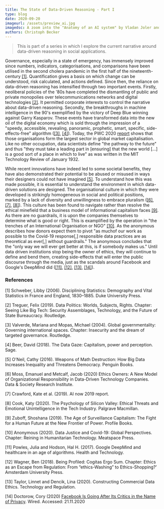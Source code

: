 ```yaml
---
title: The State of Data-Driven Reasoning - Part I
type: blog
date: 2020-09-20
imageurl: /assets/preview_ai.jpg
imagedsc: A zoom into the "Anatomy of an AI system" by Vladan Joler and Kate Crawford
authors: Christoph Becker
---
```


> This is part of a series in which I explore the current narrative around data-driven reasoning in social applications.

Governance, especially in a state of emergency, has immensely improved since numbers, indicators, categorisations, and comparisons have been utilised in the second cholera pandemic in the first half of the nineteenth-century [[1]](#1). Quantification gives a basis on which change can be understood, risk calculated, and actions defined. Since then, the reliance on data-driven reasoning has intensified through two important events. Firstly, neoliberal policies of the '80s have completed the dismantling of public and private monopolies over telecommunications networks and digital technologies [[2]](#2). It permitted corporate interests to control the narrative about data-driven reasoning. Secondly, the breakthroughs in machine intelligence in the 90's exemplified by the victory of Deep Blue winning against Garry Kasparov. These events have transformed data into the new oil of the digital economy which is sold through the impression of a "speedy, accessible, revealing, panoramic, prophetic, smart, specific, side-effects-free" algorithm ([[3]](#3), [[4]](#4)). Today, the PWC 2020 [report](https://www.pwc.es/es/auditoria/assets/global-top-100-companies-2020.pdf) shows that those organisations form the largest sector in global market capitalisation. Like no other occupation, data scientists define "the pathway to the future" and thus "they must take a leading part in [ensuring] that the new world [...] is a good sort of a place in which to live" as was written in the MIT Technology Review of January 1932.

While recent innovations have indeed led to some societal benefits, they have also demonstrated their potential to be abused or misused in ways their designers could not have imagined [[5]](#5). To understand how this was made possible, it is essential to understand the environment in which data-driven solutions are designed. The organisational culture in which they were developed is strikingly homogeneous in social and political positions, marked by a lack of diversity and unwillingness to embrace pluralism ([[6]](#6), [[7]](#7), [[8]](#8)). This culture has been found to navigate rather than resolve the ethical minefield that a business model of informational capitalism faces [[9]](#9). As there are no guardrails, it is upon the companies themselves to determine what is good or right. This is examplified by the operation in "the trenches of an International Organisation or NGO" [[10]](#10). As the anonymous describes how donors expect them to pivot "as muchof our work as possible to the Covid-19 response[,] responsible data practices are as theoretical as ever[,] without guardrails." The anonymous concludes that the "only way we will ever get better at this, is if somebody makes us." Until data driven institutions stop being the owner of ethics, they will continue to define and bend them, creating side-effects that will enter the public discourse through the media, just as the scandals around Facebook and Google's DeepMind did ([[11]](#11), [[12]](#12), [[13]](#13), [[14]](#14)).


### References
<a id="1">[1]</a>
Schweber, Libby (2006).
Disciplining Statistics: Demography and Vital Statistics in France and England, 1830–1885.
Duke University Press.

<a id="2">[2]</a>
Treguer, Felix (2019).
Data Politics: Worlds, Subjects, Rights.
Chapter: Seeing Like Big Tech: Security Assemblages, Technology, and the Future of State Bureaucracy.
Routledge.

<a id="3">[3]</a>
Valverde, Mariana and Mopas, Michael (2004).
Global governmentality: Governing international spaces.
Chapter: Insecurity and the dream of targeted governance.
Routledge.

<a id="4">[4]</a>
Beer, David (2018).
The Data Gaze: Capitalism, power and perception.
Sage.

<a id="5">[5]</a>
O'Neil, Cathy (2016).
Weapons of Math Destruction: How Big Data Increases Inequality and Threatens Democracy.
Penguin Books.

<a id="6">[6]</a>
Moss, Emanuel and Metcalf, Jacob (2020)
Ethics Owners: A New Model of Organizational Responsibility in Data-Driven Technology Companies.
Data & Society Research Institute.

<a id="7">[7]</a>
Crawford, Kate et al. (2019).
AI now 2019 report.

<a id="8">[8]</a>
Cook, Katy (2020).
The Psychology of Silicon Valley: Ethical Threats and Emotional Unintelligence in the Tech Industry.
Palgrave Macmillan.

<a id="9">[9]</a>
Zuboff, Shoshana (2019).
The Age of Surveillance Capitalism: The Fight for a Human Future at the New Frontier of Power.
Profile Books.

<a id="10">[10]</a>
Anonymous (2020).
Data Justice and Covid-19: Global Perspectives.
Chapter: Reining in Humanitarian Technology.
Meatspace Press.

<a id="11">[11]</a>
Powles, Julia and Hodson, Hal H. (2017).
Google DeepMind and healthcare in an age of algorithms.
Health and Technology.

<a id="12">[12]</a>
Wagner, Ben (2018).
Being Profiled: Cogitas Ergo Sum.
Chapter: Ethics as an Escape from Regulation: From “ethics-Washing” to Ethics-Shopping?’
Amsterdam University Press.

<a id="13">[13]</a>
Taylor, Linnet and Dencik, Lina (2020).
Constructing Commercial Data Ethics.
Technology and Regulation.


<a id="14">[14]</a>
Doctorow, Cory (2020)
[Facebook Is Going After Its Critics in the Name of Privacy](https://www.wired.com/story/facebook-is-going-after-its-critics-in-the-name-of-privacy/).
Wired.
Accessed: 21.11.2020
